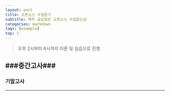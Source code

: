 ```yaml
---
layout: post
title: 오픈소스 수업듣기
subtitle: 매주 금요일은 오픈소스 수업듣는날
categories: markdown
tags: [example]
top: 2
---
```





> 오후 2시부터 6시까지
> 이론 및 실습으로 진행
>




###중간고사###
------------



### 기말고사 ###
--------------

